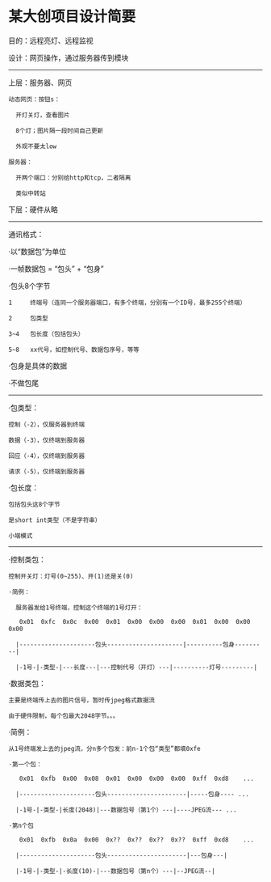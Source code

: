 # 某大创项目设计简要

目的：远程亮灯、远程监视

设计：网页操作，通过服务器传到模块

-----------------------------------------------------------------

  上层：服务器、网页

    动态网页：按钮s：

      开灯关灯，查看图片

      8个灯；图片隔一段时间自己更新

      外观不要太low

    服务器：

      开两个端口：分别给http和tcp，二者隔离

      类似中转站

  下层：硬件从略
  
---------------------------------------------------------------------

通讯格式：

  ·以“数据包”为单位

  ·一帧数据包 = “包头” + “包身”

  ·包头8个字节

    1     终端号（连同一个服务器端口，有多个终端，分别有一个ID号，最多255个终端）

    2     包类型

    3~4   包长度（包括包头）
    
    5~8   xx代号，如控制代号、数据包序号，等等

  ·包身是具体的数据

  ·不做包尾
  
--------------------------------------------------

  ·包类型：

    控制（-2），仅服务器到终端

    数据（-3），仅终端到服务器

    回应（-4），仅终端到服务器
    
    请求（-5），仅终端到服务器


  ·包长度：

    包括包头这8个字节

    是short int类型（不是字符串）

    小端模式

--------------------------------------------------

  ·控制类包：

    控制开关灯：灯号(0~255)、开(1)还是关(0)

    ·简例：

      服务器发给1号终端，控制这个终端的1号灯开：

       0x01  0xfc  0x0c  0x00  0x01  0x00  0x00  0x00  0x01  0x00  0x00  0x00

      |---------------------包头---------------------|----------包身---------|

      |-1号-|-类型-|---长度---|---控制代号（开灯）---|----------灯号---------|


  ·数据类包：

    主要是终端传上去的图片信号，暂时传jpeg格式数据流
    
    由于硬件限制，每个包最大2048字节。。。

  ·简例：

    从1号终端发上去的jpeg流，分n多个包发：前n-1个包“类型”都填0xfe

    ·第一个包：

       0x01  0xfb  0x00  0x08  0x01  0x00  0x00  0x00  0xff  0xd8    ...

      |---------------------包头----------------------|-----包身---- ...

      |-1号-|-类型-|长度(2048)|---数据包号（第1个）---|----JPEG流--- ...

    ·第n个包

       0x01  0xfb  0x0a  0x00  0x??  0x??  0x??  0x??  0xff  0xd8    ...

      |---------------------包头----------------------|---包身---|

      |-1号-|-类型-|-长度(10)-|---数据包号（第n个）---|--JPEG流--|
